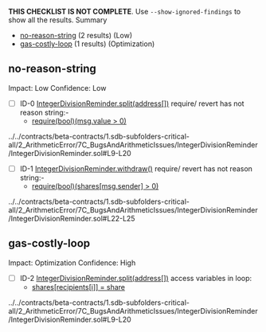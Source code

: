 **THIS CHECKLIST IS NOT COMPLETE**. Use `--show-ignored-findings` to show all the results.
Summary
 - [no-reason-string](#no-reason-string) (2 results) (Low)
 - [gas-costly-loop](#gas-costly-loop) (1 results) (Optimization)
## no-reason-string
Impact: Low
Confidence: Low
 - [ ] ID-0
[IntegerDivisionReminder.split(address[])](../../contracts/beta-contracts/1.sdb-subfolders-critical-all/2_ArithmeticError/7C_BugsAndArithmeticIssues/IntegerDivisionReminder/IntegerDivisionReminder.sol#L9-L20) require/ revert has not reason string:- 
	- [require(bool)(msg.value > 0)](../../contracts/beta-contracts/1.sdb-subfolders-critical-all/2_ArithmeticError/7C_BugsAndArithmeticIssues/IntegerDivisionReminder/IntegerDivisionReminder.sol#L11)

../../contracts/beta-contracts/1.sdb-subfolders-critical-all/2_ArithmeticError/7C_BugsAndArithmeticIssues/IntegerDivisionReminder/IntegerDivisionReminder.sol#L9-L20


 - [ ] ID-1
[IntegerDivisionReminder.withdraw()](../../contracts/beta-contracts/1.sdb-subfolders-critical-all/2_ArithmeticError/7C_BugsAndArithmeticIssues/IntegerDivisionReminder/IntegerDivisionReminder.sol#L22-L25) require/ revert has not reason string:- 
	- [require(bool)(shares[msg.sender] > 0)](../../contracts/beta-contracts/1.sdb-subfolders-critical-all/2_ArithmeticError/7C_BugsAndArithmeticIssues/IntegerDivisionReminder/IntegerDivisionReminder.sol#L23)

../../contracts/beta-contracts/1.sdb-subfolders-critical-all/2_ArithmeticError/7C_BugsAndArithmeticIssues/IntegerDivisionReminder/IntegerDivisionReminder.sol#L22-L25


## gas-costly-loop
Impact: Optimization
Confidence: High
 - [ ] ID-2
[IntegerDivisionReminder.split(address[])](../../contracts/beta-contracts/1.sdb-subfolders-critical-all/2_ArithmeticError/7C_BugsAndArithmeticIssues/IntegerDivisionReminder/IntegerDivisionReminder.sol#L9-L20) access variables in loop: 
	- [shares[recipients[i]] = share](../../contracts/beta-contracts/1.sdb-subfolders-critical-all/2_ArithmeticError/7C_BugsAndArithmeticIssues/IntegerDivisionReminder/IntegerDivisionReminder.sol#L18)

../../contracts/beta-contracts/1.sdb-subfolders-critical-all/2_ArithmeticError/7C_BugsAndArithmeticIssues/IntegerDivisionReminder/IntegerDivisionReminder.sol#L9-L20


